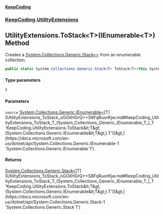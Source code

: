 #### [KeepCoding](index.md 'index')
### [KeepCoding](KeepCoding.md 'KeepCoding').[UtilityExtensions](UtilityExtensions.md 'KeepCoding.UtilityExtensions')
## UtilityExtensions.ToStack&lt;T&gt;(IEnumerable&lt;T&gt;) Method
Creates a [System.Collections.Generic.Stack&lt;&gt;](https://docs.microsoft.com/en-us/dotnet/api/System.Collections.Generic.Stack-1 'System.Collections.Generic.Stack`1') from an enumerable collection.
```csharp
public static System.Collections.Generic.Stack<T> ToStack<T>(this System.Collections.Generic.IEnumerable<T> source);
```
#### Type parameters
<a name='KeepCoding_UtilityExtensions_ToStack_T_(System_Collections_Generic_IEnumerable_T_)_T'></a>
`T`  
  
#### Parameters
<a name='KeepCoding_UtilityExtensions_ToStack_T_(System_Collections_Generic_IEnumerable_T_)_source'></a>
`source` [System.Collections.Generic.IEnumerable&lt;](https://docs.microsoft.com/en-us/dotnet/api/System.Collections.Generic.IEnumerable-1 'System.Collections.Generic.IEnumerable`1')[T](UtilityExtensions_ToStack_oGOilHGrQ++S8FqRuorKjw.md#KeepCoding_UtilityExtensions_ToStack_T_(System_Collections_Generic_IEnumerable_T_)_T 'KeepCoding.UtilityExtensions.ToStack&lt;T&gt;(System.Collections.Generic.IEnumerable&lt;T&gt;).T')[&gt;](https://docs.microsoft.com/en-us/dotnet/api/System.Collections.Generic.IEnumerable-1 'System.Collections.Generic.IEnumerable`1')  
  
#### Returns
[System.Collections.Generic.Stack&lt;](https://docs.microsoft.com/en-us/dotnet/api/System.Collections.Generic.Stack-1 'System.Collections.Generic.Stack`1')[T](UtilityExtensions_ToStack_oGOilHGrQ++S8FqRuorKjw.md#KeepCoding_UtilityExtensions_ToStack_T_(System_Collections_Generic_IEnumerable_T_)_T 'KeepCoding.UtilityExtensions.ToStack&lt;T&gt;(System.Collections.Generic.IEnumerable&lt;T&gt;).T')[&gt;](https://docs.microsoft.com/en-us/dotnet/api/System.Collections.Generic.Stack-1 'System.Collections.Generic.Stack`1')  
